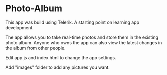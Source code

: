 # Photo-Album

This app was build using Telerik. A starting point on learning app development.

The app allows you to take real-time photos and store them in the existing photo album. Anyone who owns the app can also view the latest changes in the album from other people. 

Edit app.js and index.html to change the app settings.

Add "images" folder to add any pictures you want.
